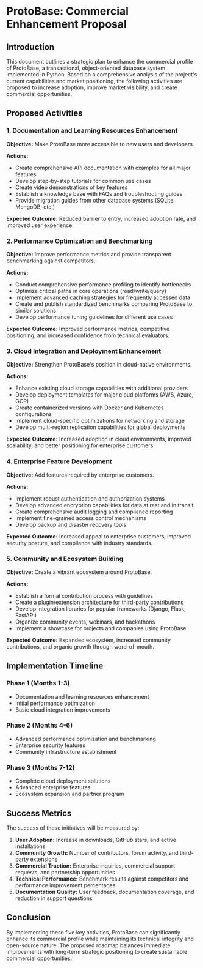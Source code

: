 # ProtoBase: Commercial Enhancement Proposal

## Introduction

This document outlines a strategic plan to enhance the commercial profile of ProtoBase, a transactional, object-oriented database system implemented in Python. Based on a comprehensive analysis of the project's current capabilities and market positioning, the following activities are proposed to increase adoption, improve market visibility, and create commercial opportunities.

## Proposed Activities

### 1. Documentation and Learning Resources Enhancement

**Objective:** Make ProtoBase more accessible to new users and developers.

**Actions:**
- Create comprehensive API documentation with examples for all major features
- Develop step-by-step tutorials for common use cases
- Create video demonstrations of key features
- Establish a knowledge base with FAQs and troubleshooting guides
- Provide migration guides from other database systems (SQLite, MongoDB, etc.)

**Expected Outcome:** Reduced barrier to entry, increased adoption rate, and improved user experience.

### 2. Performance Optimization and Benchmarking

**Objective:** Improve performance metrics and provide transparent benchmarking against competitors.

**Actions:**
- Conduct comprehensive performance profiling to identify bottlenecks
- Optimize critical paths in core operations (read/write/query)
- Implement advanced caching strategies for frequently accessed data
- Create and publish standardized benchmarks comparing ProtoBase to similar solutions
- Develop performance tuning guidelines for different use cases

**Expected Outcome:** Improved performance metrics, competitive positioning, and increased confidence from technical evaluators.

### 3. Cloud Integration and Deployment Enhancement

**Objective:** Strengthen ProtoBase's position in cloud-native environments.

**Actions:**
- Enhance existing cloud storage capabilities with additional providers
- Develop deployment templates for major cloud platforms (AWS, Azure, GCP)
- Create containerized versions with Docker and Kubernetes configurations
- Implement cloud-specific optimizations for networking and storage
- Develop multi-region replication capabilities for global deployments

**Expected Outcome:** Increased adoption in cloud environments, improved scalability, and better positioning for enterprise customers.

### 4. Enterprise Feature Development

**Objective:** Add features required by enterprise customers.

**Actions:**
- Implement robust authentication and authorization systems
- Develop advanced encryption capabilities for data at rest and in transit
- Create comprehensive audit logging and compliance reporting
- Implement fine-grained access control mechanisms
- Develop backup and disaster recovery tools

**Expected Outcome:** Increased appeal to enterprise customers, improved security posture, and compliance with industry standards.

### 5. Community and Ecosystem Building

**Objective:** Create a vibrant ecosystem around ProtoBase.

**Actions:**
- Establish a formal contribution process with guidelines
- Create a plugin/extension architecture for third-party contributions
- Develop integration libraries for popular frameworks (Django, Flask, FastAPI)
- Organize community events, webinars, and hackathons
- Implement a showcase for projects and companies using ProtoBase

**Expected Outcome:** Expanded ecosystem, increased community contributions, and organic growth through word-of-mouth.

## Implementation Timeline

### Phase 1 (Months 1-3)
- Documentation and learning resources enhancement
- Initial performance optimization
- Basic cloud integration improvements

### Phase 2 (Months 4-6)
- Advanced performance optimization and benchmarking
- Enterprise security features
- Community infrastructure establishment

### Phase 3 (Months 7-12)
- Complete cloud deployment solutions
- Advanced enterprise features
- Ecosystem expansion and partner program

## Success Metrics

The success of these initiatives will be measured by:

1. **User Adoption:** Increase in downloads, GitHub stars, and active installations
2. **Community Growth:** Number of contributors, forum activity, and third-party extensions
3. **Commercial Traction:** Enterprise inquiries, commercial support requests, and partnership opportunities
4. **Technical Performance:** Benchmark results against competitors and performance improvement percentages
5. **Documentation Quality:** User feedback, documentation coverage, and reduction in support questions

## Conclusion

By implementing these five key activities, ProtoBase can significantly enhance its commercial profile while maintaining its technical integrity and open-source nature. The proposed roadmap balances immediate improvements with long-term strategic positioning to create sustainable commercial opportunities.